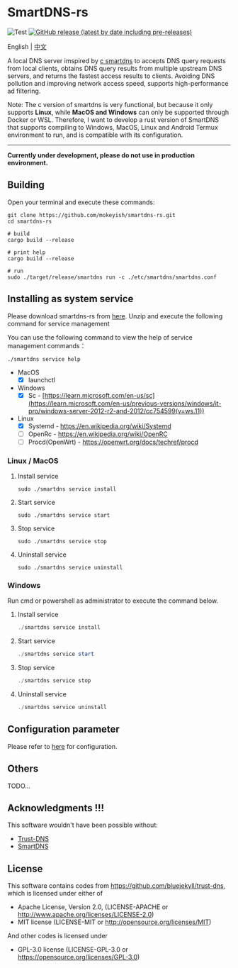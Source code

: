 # SmartDNS-rs

![Test](https://github.com/mokeyish/smartdns-rs/actions/workflows/test.yml/badge.svg?branch=main)
[![GitHub release (latest by date including pre-releases)](https://img.shields.io/github/v/release/mokeyish/smartdns-rs?display_name=tag&include_prereleases)](https://github.com/mokeyish/smartdns-rs/releases)

English | [中文](https://github.com/mokeyish/smartdns-rs/blob/main/README.md)

A local DNS server imspired by [c smartdns](https://github.com/pymumu/smartdns) to accepts DNS query requests from local clients, obtains DNS query results from multiple upstream DNS servers, and returns the fastest access results to clients.
Avoiding DNS pollution and improving network access speed, supports high-performance ad filtering.

Note: The c version of smartdns is very functional, but because it only supports **Linux**, while **MacOS and Windows** can only be supported through Docker or WSL. Therefore, I want to develop a rust version of SmartDNS that supports compiling to Windows, MacOS, Linux and Android Termux environment to run, and is compatible with its configuration.

---

**Currently under development, please do not use in production environment.**

## Building

Open your terminal and execute these commands:

```shell
git clone https://github.com/mokeyish/smartdns-rs.git
cd smartdns-rs

# build
cargo build --release

# print help
cargo build --release

# run
sudo ./target/release/smartdns run -c ./etc/smartdns/smartdns.conf
```

## Installing as system service

Please download smartdns-rs from [here](https://github.com/mokeyish/smartdns-rs/releases). 
Unzip and execute the following command for service management


You can use the following command to view the help of service management commands：

```shell
./smartdns service help
```

- MacOS
  - [x] launchctl
- Windows
  - [x] Sc - [https://learn.microsoft.com/en-us/sc](https://learn.microsoft.com/en-us/previous-versions/windows/it-pro/windows-server-2012-r2-and-2012/cc754599(v=ws.11))
- Linux
  - [x] Systemd - https://en.wikipedia.org/wiki/Systemd
  - [ ] OpenRc - https://en.wikipedia.org/wiki/OpenRC
  - [ ] Procd(OpenWrt) - https://openwrt.org/docs/techref/procd

### Linux / MacOS

1. Install service

   ```shell
   sudo ./smartdns service install
   ```

2. Start service

   ```shell
   sudo ./smartdns service start
   ```

3. Stop service

   ```shell
   sudo ./smartdns service stop
   ```

4. Uninstall service

   ```shell
   sudo ./smartdns service uninstall
   ```

### Windows

Run cmd or powershell as administrator to execute the command below.

1. Install service

   ```powershell
   ./smartdns service install
   ```

2. Start service

   ```powershell
   ./smartdns service start
   ```

3. Stop service

   ```powershell
   ./smartdns service stop
   ```

4. Uninstall service

   ```powershell
   ./smartdns service uninstall
   ```

## Configuration parameter

Please refer to [here](https://github.com/pymumu/smartdns/blob/master/ReadMe_en.md#configuration-parameter) for configuration.


## Others

TODO...

## Acknowledgments !!!  

This software wouldn't have been possible without:

- [Trust-DNS](https://github.com/bluejekyll/trust-dns)
- [SmartDNS](https://github.com/pymumu/smartdns)



## License

This software contains codes from https://github.com/bluejekyll/trust-dns, which is licensed under either of


- Apache License, Version 2.0, (LICENSE-APACHE or http://www.apache.org/licenses/LICENSE-2.0)
- MIT license (LICENSE-MIT or http://opensource.org/licenses/MIT)


And other codes is licensed under

- GPL-3.0 license (LICENSE-GPL-3.0 or https://opensource.org/licenses/GPL-3.0)
